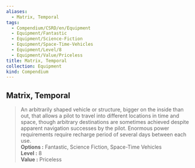 ```yaml
---
aliases:
  - Matrix, Temporal
tags:
  - Compendium/CSRD/en/Equipment
  - Equipment/Fantastic
  - Equipment/Science-Fiction
  - Equipment/Space-Time-Vehicles
  - Equipment/Level/8
  - Equipment/Value/Priceless
title: Matrix, Temporal
collection: Equipment
kind: Compendium
---
```

## Matrix, Temporal  
  
>An arbitrarily shaped vehicle or structure, bigger on the inside than out, that allows a pilot to travel into different locations in time and space, though arbitrary destinations are sometimes achieved despite apparent navigation successes by the pilot. Enormous power requirements require recharge period of several days between each use.  
> **Options :** Fantastic, Science Fiction, Space-Time Vehicles  
> **Level :** 8  
> **Value :** Priceless
